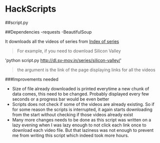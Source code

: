 # HackScripts

##script.py

##Dependencies
  -requests
  -BeautifulSoup

It downloads all the videos of series from [Index of series](http://dl.sv-mov.in/series/)

>For example, if you need to download Silicon Valley

'python script.py http://dl.sv-mov.in/series/silicon-valley/'

>the argument is the link of the page displaying links for all the videos

###Improvements needed
  - Size of file already downloaded is printed everytime a new chunk of data comes, this need to be changed. Probably displayed every few seconds or a progress bar would be even better
  - Scripts does not check if some of the videos are already existing. So if for some reason the scripts is interrupted, it again starts downloading from the start without checking if those videos already exist
  - Many more changes needs to be done as this script was written on a lazy evening when I was lazy enough to not click each link once to download each video file. But that laziness was not enough to prevent me from writing this script which indeed took more hours.
